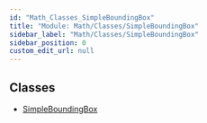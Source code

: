 ```yaml
---
id: "Math_Classes_SimpleBoundingBox"
title: "Module: Math/Classes/SimpleBoundingBox"
sidebar_label: "Math/Classes/SimpleBoundingBox"
sidebar_position: 0
custom_edit_url: null
---
```


## Classes

- [SimpleBoundingBox](../classes/Math_Classes_SimpleBoundingBox.SimpleBoundingBox.md)
